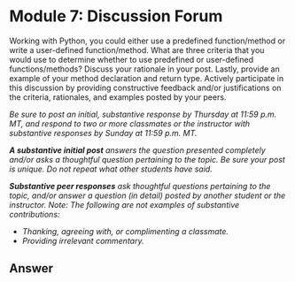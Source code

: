 # Module 7: Discussion Forum

Working with Python, you could either use a predefined function/method or write a user-defined function/method. What are three criteria that you would use to determine whether to use predefined or user-defined functions/methods? Discuss your rationale in your post. Lastly, provide an example of your method declaration and return type. Actively participate in this discussion by providing constructive feedback and/or justifications on the criteria, rationales, and examples posted by your peers.

*Be sure to post an initial, substantive response by Thursday at 11:59 p.m. MT, and respond to two or more classmates or the instructor with substantive responses by Sunday at 11:59 p.m. MT.*

***A substantive initial post** answers the question presented completely and/or asks a thoughtful question pertaining to the topic. Be sure your post is unique. Do not repeat what other students have said.*

***Substantive peer responses** ask thoughtful questions pertaining to the topic, and/or answer a question (in detail) posted by another student or the instructor. Note: The following are not examples of substantive contributions:*

- *Thanking, agreeing with, or complimenting a classmate.*
- *Providing irrelevant commentary.*

## Answer
